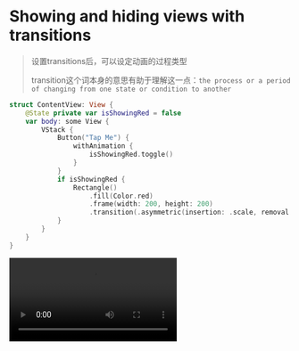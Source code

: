 # Showing and hiding views with transitions

> 设置transitions后，可以设定动画的过程类型
>
> transition这个词本身的意思有助于理解这一点：`the process or a period of changing from one state or condition to another`

```swift
struct ContentView: View {
    @State private var isShowingRed = false
    var body: some View {
        VStack {
            Button("Tap Me") {
                withAnimation {
                    isShowingRed.toggle()
                }
            }
            if isShowingRed {
                Rectangle()
                    .fill(Color.red)
                    .frame(width: 200, height: 200)
                    .transition(.asymmetric(insertion: .scale, removal: .slide))
            }
        }
    }
}
```



<video src="/Users/bugaco/Desktop/Screen Recording 2020-09-11 at 11.59.31 AM.mov"></video>